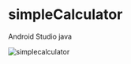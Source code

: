 # simpleCalculator
Android Studio java

![simplecalculator](https://user-images.githubusercontent.com/84887939/152308955-acefe8a4-3b11-483a-90f9-f27cd0fe8553.jpg)
